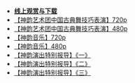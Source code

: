 + <TD><b><a href='http://118.161.48.86/sy'>线上观赏与下载</a></b><td><br> 
+ <a href='http://118.161.48.86/mp4/news668/2016/02/syTechShow720.mp4'>【神韵艺术团中国古典舞技巧表演】720p</a>
+ <a href='http://118.161.48.86/mp4/news668/2016/02/syTechShow.mp4'>【神韵艺术团中国古典舞技巧表演】480p</a>
+ <a href='http://118.161.48.86/mp4/news668/2016/02/syMusic720.mp4'>【神韵音乐】720p</a>
+ <a href='http://118.161.48.86/mp4/news668/2016/02/syMusic480.mp4'>【神韵音乐】480p</a>
+ <a href='http://118.161.48.86/mp4/news668/2016/02/concat6680.mp4'>【神韵演出特别报导】《一》</a>
+ <a href='http://118.161.48.86/mp4/news668/2016/02/concat6681.mp4'>【神韵演出特别报导】《二》</a>
+ <a href='http://118.161.48.86/mp4/news668/2016/02/concat6682.mp4'>【神韵演出特别报导】《三》</a>

